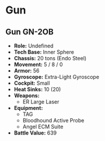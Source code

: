 # Gun
## Gun GN-2OB
- **Role:** Undefined
- **Tech Base:** Inner Sphere
- **Chassis:** 20 tons (Endo Steel)
- **Movement:** 5 / 8 / 0
- **Armor:** 56
- **Gyroscope:** Extra-Light Gyroscope
- **Cockpit:** Small
- **Heat Sinks:** 10 (20)
- **Weapons:**
  - ER Large Laser
- **Equipment:**
  - TAG
  - Bloodhound Active Probe
  - Angel ECM Suite
- **Battle Value:** 639


